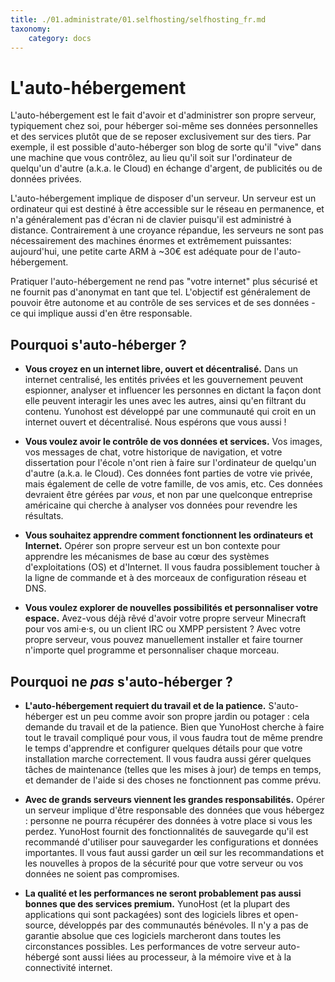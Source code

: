 ```yaml
---
title: ./01.administrate/01.selfhosting/selfhosting_fr.md
taxonomy:
    category: docs
---
```

L'auto-hébergement
==================

L'auto-hébergement est le fait d'avoir et d'administrer son propre serveur, typiquement chez soi, pour héberger soi-même ses données personnelles et des services plutôt que de se reposer exclusivement sur des tiers. Par exemple, il est possible d'auto-héberger son blog de sorte qu'il "vive" dans une machine que vous contrôlez, au lieu qu'il soit sur l'ordinateur de quelqu'un d'autre (a.k.a. le Cloud) en échange d'argent, de publicités ou de données privées.

L'auto-hébergement implique de disposer d'un serveur. Un serveur est un ordinateur qui est destiné à être accessible sur le réseau en permanence, et n'a généralement pas d'écran ni de clavier puisqu'il est administré à distance. Contrairement à une croyance répandue, les serveurs ne sont pas nécessairement des machines énormes et extrêmement puissantes: aujourd'hui, une petite carte ARM à ~30€ est adéquate pour de l'auto-hébergement.

Pratiquer l'auto-hébergement ne rend pas "votre internet" plus sécurisé et ne fournit pas d'anonymat en tant que tel. L'objectif est généralement de pouvoir être autonome et au contrôle de ses services et de ses données - ce qui implique aussi d'en être responsable.

Pourquoi s'auto-héberger ?
--------------------------

- **Vous croyez en un internet libre, ouvert et décentralisé.** Dans un internet centralisé, les entités privées et les gouvernement peuvent espionner, analyser et influencer les personnes en dictant la façon dont elle peuvent interagir les unes avec les autres, ainsi qu'en filtrant du contenu. Yunohost est développé par une communauté qui croit en un internet ouvert et décentralisé. Nous espérons que vous aussi !

- **Vous voulez avoir le contrôle de vos données et services.** Vos images, vos messages de chat, votre historique de navigation, et votre dissertation pour l'école n'ont rien à faire sur l'ordinateur de quelqu'un d'autre (a.k.a. le Cloud). Ces données font parties de votre vie privée, mais également de celle de votre famille, de vos amis, etc. Ces données devraient être gérées par *vous*, et non par une quelconque entreprise américaine qui cherche à analyser vos données pour revendre les résultats.

- **Vous souhaitez apprendre comment fonctionnent les ordinateurs et Internet.** Opérer son propre serveur est un bon contexte pour apprendre les mécanismes de base au cœur des systèmes d'exploitations (OS) et d'Internet. Il vous faudra possiblement toucher à la ligne de commande et à des morceaux de configuration réseau et DNS.

- **Vous voulez explorer de nouvelles possibilités et personnaliser votre espace.** Avez-vous déjà rêvé d'avoir votre propre serveur Minecraft pour vos ami·e·s, ou un client IRC ou XMPP persistent ? Avec votre propre serveur, vous pouvez manuellement installer et faire tourner n'importe quel programme et personnaliser chaque morceau.

Pourquoi ne *pas* s'auto-héberger ?
-----------------------------------

- **L'auto-hébergement requiert du travail et de la patience.** S'auto-héberger est un peu comme avoir son propre jardin ou potager : cela demande du travail et de la patience. Bien que YunoHost cherche à faire tout le travail compliqué pour vous, il vous faudra tout de même prendre le temps d'apprendre et configurer quelques détails pour que votre installation marche correctement. Il vous faudra aussi gérer quelques tâches de maintenance (telles que les mises à jour) de temps en temps, et demander de l'aide si des choses ne fonctionnent pas comme prévu.

- **Avec de grands serveurs viennent les grandes responsabilités.** Opérer un serveur implique d'être responsable des données que vous hébergez : personne ne pourra récupérer des données à votre place si vous les perdez. YunoHost fournit des fonctionnalités de sauvegarde qu'il est recommandé d'utiliser pour sauvegarder les configurations et données importantes. Il vous faut aussi garder un œil sur les recommandations et les nouvelles à propos de la sécurité pour que votre serveur ou vos données ne soient pas compromises.

- **La qualité et les performances ne seront probablement pas aussi bonnes que des services premium.** YunoHost (et la plupart des applications qui sont packagées) sont des logiciels libres et open-source, développés par des communautés bénévoles. Il n'y a pas de garantie absolue que ces logiciels marcheront dans toutes les circonstances possibles. Les performances de votre serveur auto-hébergé sont aussi liées au processeur, à la mémoire vive et à la connectivité internet.
